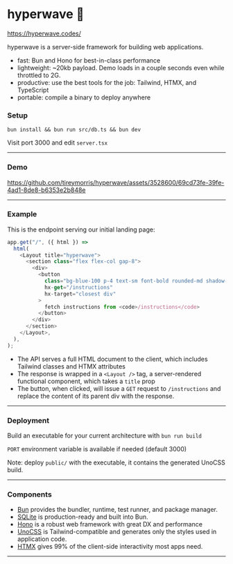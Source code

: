 # hyperwave 🌊

https://hyperwave.codes/

hyperwave is a server-side framework for building web applications.

- fast: Bun and Hono for best-in-class performance
- lightweight: ~20kb payload. Demo loads in a couple seconds even while throttled to 2G.
- productive: use the best tools for the job: Tailwind, HTMX, and TypeScript
- portable: compile a binary to deploy anywhere

### Setup

`bun install && bun run src/db.ts && bun dev`

Visit port 3000 and edit `server.tsx`

---

### Demo



https://github.com/tireymorris/hyperwave/assets/3528600/69cd73fe-39fe-4ad1-8de8-b6353e2b848e




---


### Example

This is the endpoint serving our initial landing page:

```typescript
app.get("/", ({ html }) =>
  html(
    <Layout title="hyperwave">
      <section class="flex flex-col gap-8">
        <div>
          <button
            class="bg-blue-100 p-4 text-sm font-bold rounded-md shadow-sm"
            hx-get="/instructions"
            hx-target="closest div"
          >
            fetch instructions from <code>/instructions</code>
          </button>
        </div>
      </section>
    </Layout>,
  ),
);
```

- The API serves a full HTML document to the client, which includes Tailwind classes and HTMX attributes
- The response is wrapped in a `<Layout />` tag, a server-rendered functional component, which takes a `title` prop
- The button, when clicked, will issue a `GET` request to `/instructions` and replace the content of its parent div with the response.

---

### Deployment

Build an executable for your current architecture with `bun run build`

`PORT` environment variable is available if needed (default 3000)

Note: deploy `public/` with the executable, it contains the generated UnoCSS build.

---

### Components

- [Bun](https://bun.sh/) provides the bundler, runtime, test runner, and package manager.
- [SQLite](https://bun.sh/docs/api/sqlite) is production-ready and built into Bun.
- [Hono](https://hono.dev) is a robust web framework with great DX and performance
- [UnoCSS](https://unocss.dev/integrations/cli) is Tailwind-compatible and generates only the styles used in application code.
- [HTMX](https://htmx.org/reference/) gives 99% of the client-side interactivity most apps need.

---
